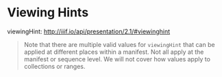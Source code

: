 # Viewing Hints

viewingHint: http://iiif.io/api/presentation/2.1/#viewinghint



> Note that there are multiple valid values for `viewingHint` that can be applied at different places within a manifest. Not all apply at the manifest or sequence level. We will not cover how values apply to collections or ranges.
